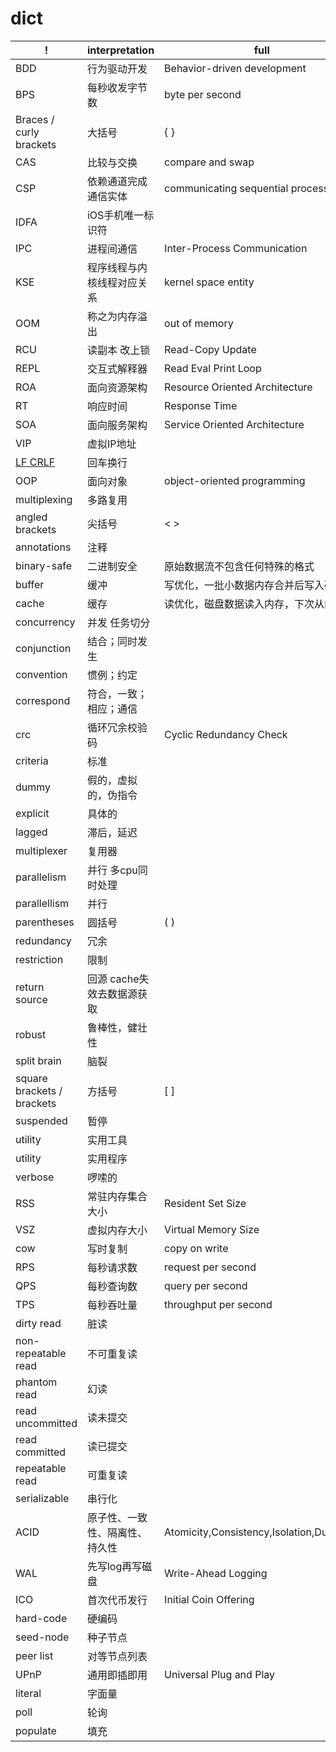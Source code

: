# dict

| !                          | interpretation                 | full                                       |
| -------------------------- | ------------------------------ | ------------------------------------------ |
| BDD                        | 行为驱动开发                   | Behavior-driven development                |
| BPS                        | 每秒收发字节数                 | byte per second                            |
| Braces / curly brackets    | 大括号                         | { }                                        |
| CAS                        | 比较与交换                     | compare and swap                           |
| CSP                        | 依赖通道完成通信实体           | communicating sequential processes         |
| IDFA                       | iOS手机唯一标识符              |
| IPC                        | 进程间通信                     | Inter-Process Communication                |
| KSE                        | 程序线程与内核线程对应关系     | kernel space entity                        |
| OOM                        | 称之为内存溢出                 | out of memory                              |
| RCU                        | 读副本 改上锁                  | Read-Copy Update                           |
| REPL                       | 交互式解释器                   | Read Eval Print Loop                       |
| ROA                        | 面向资源架构                   | Resource Oriented Architecture             |
| RT                         | 响应时间                       | Response Time                              |
| SOA                        | 面向服务架构                   | Service Oriented Architecture              |
| VIP                        | 虚拟IP地址                     |
| [LF CRLF](ref/lf-crlf.md)  | 回车换行                       |
| OOP                        | 面向对象                       | object-oriented programming                |
| multiplexing               | 多路复用                       |
| angled brackets            | 尖括号                         | < >                                        |
| annotations                | 注释                           |
| binary-safe                | 二进制安全                     | 原始数据流不包含任何特殊的格式             |
| buffer                     | 缓冲                           | 写优化，一批小数据内存合并后写入磁盘       |
| cache                      | 缓存                           | 读优化，磁盘数据读入内存，下次从内存读     |
| concurrency                | 并发 任务切分                  |
| conjunction                | 结合；同时发生                 |
| convention                 | 惯例；约定                     |
| correspond                 | 符合，一致；相应；通信         |
| crc                        | 循环冗余校验码                 | Cyclic Redundancy Check                    |
| criteria                   | 标准                           |
| dummy                      | 假的，虚拟的，伪指令           |
| explicit                   | 具体的                         |
| lagged                     | 滞后，延迟                     |
| multiplexer                | 复用器                         |
| parallelism                | 并行 多cpu同时处理             |
| parallellism               | 并行                           |
| parentheses                | 圆括号                         | ( )                                        |
| redundancy                 | 冗余                           |
| restriction                | 限制                           |
| return source              | 回源 cache失效去数据源获取     |
| robust                     | 鲁棒性，健壮性                 |
| split brain                | 脑裂                           |
| square brackets / brackets | 方括号                         | [ ]                                        |
| suspended                  | 暂停                           |
| utility                    | 实用工具                       |
| utility                    | 实用程序                       |
| verbose                    | 啰嗦的                         |
| RSS                        | 常驻内存集合大小               | Resident Set Size                          |
| VSZ                        | 虚拟内存大小                   | Virtual Memory Size                        |
| cow                        | 写时复制                       | copy on write                              |
| RPS                        | 每秒请求数                     | request per second                         |
| QPS                        | 每秒查询数                     | query per second                           |
| TPS                        | 每秒吞吐量                     | throughput per second                      |
| dirty read                 | 脏读                           |
| non-repeatable read        | 不可重复读                     |
| phantom read               | 幻读                           |
| read uncommitted           | 读未提交                       |
| read committed             | 读已提交                       |
| repeatable read            | 可重复读                       |
| serializable               | 串行化                         |
| ACID                       | 原子性、一致性、隔离性、持久性 | Atomicity,Consistency,Isolation,Durability |
| WAL                        | 先写log再写磁盘                | Write-Ahead Logging                        |
| ICO                        | 首次代币发行                   | Initial Coin Offering                      |
| hard-code                  | 硬编码                         |
| seed-node                  | 种子节点                       |
| peer list                  | 对等节点列表                   |
| UPnP                       | 通用即插即用                   | Universal Plug and Play                    |
| literal                    | 字面量                         |
| poll                       | 轮询                           |
| populate                   | 填充                           |
